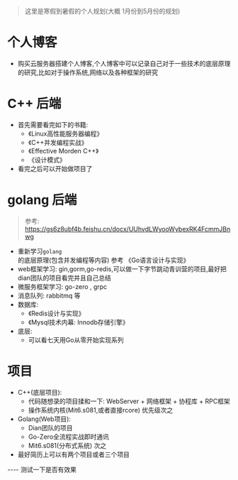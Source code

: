 > 这里是寒假到暑假的个人规划(大概 1月份到5月份的规划)
# 个人博客
- 购买云服务器搭建个人博客,个人博客中可以记录自己对于一些技术的底层原理的研究,比如对于操作系统,网络以及各种框架的研究
# C++ 后端
- 首先需要看完如下的书籍:
	- 《Linux高性能服务器编程》
	- 《C++并发编程实战》
	- 《Effective Morden C++》
	- 《设计模式》
- 看完之后可以开始做项目了
# golang 后端
> 参考: https://gs6z8ubf4b.feishu.cn/docx/UUhvdLWyooWybexRK4FcmmJBnwg
- 重新学习`golang`的底层原理(包含并发编程等内容) 参考 《Go语言设计与实现》
- web框架学习:  gin,gorm,go-redis,可以做一下字节跳动青训营的项目,最好把dian团队的项目看完并且自己总结
- 微服务框架学习: go-zero , grpc 
- 消息队列: rabbitmq 等
- 数据库:
	- 《Redis设计与实现》
	- 《Mysql技术内幕: Innodb存储引擎》
- 底层:
	- 可以看七天用Go从零开始实现系列
# 项目
- C++(底层项目):
	- 代码随想录的项目揉和一下: WebServer + 网络框架 + 协程库 + RPC框架
	- 操作系统内核(Mit6.s081,或者直接rcore) 优先级次之
- Golang(Web项目):
	- Dian团队的项目
	- Go-Zero全流程实战即时通讯
	- Mit6.s081(分布式系统) 次之
- 最好简历上可以有两个项目或者三个项目



---- 测试一下是否有效果